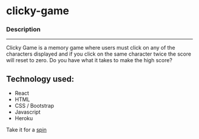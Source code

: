 # clicky-game

### Description
---------------

Clicky Game is a memory game where users must click on any of the characters displayed and if you click on the same character twice the score will reset to zero. Do you have what it takes to make the high score?

Technology used:
-----------

- React
- HTML 
- CSS / Bootstrap
- Javascript
- Heroku

Take it for a [spin](https://damp-everglades-17483.herokuapp.com/)





